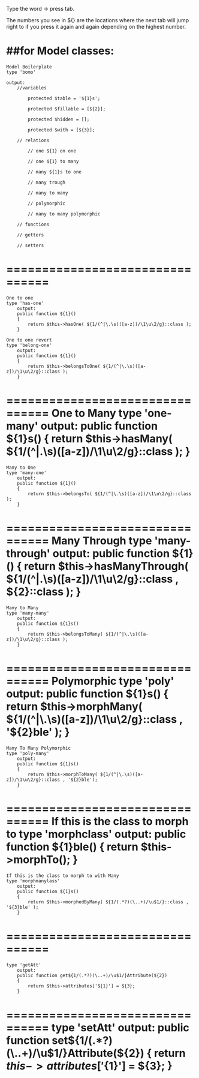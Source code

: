 Type the word -> press tab. 

The numbers you see in ${} are the locations where the next tab will jump right to 
if you press it again and again depending on the highest number.

##for Model classes: 
================================
	Model Boilerplate
	type 'bomo' 

	output:
		//variables

		    protected $table = '${1}s';

		    protected $fillable = [${2}];

		    protected $hidden = [];

		    protected $with = [${3}];

		// relations

		    // one ${1} on one

		    // one ${1} to many

		    // many ${1}s to one

		    // many trough

		    // many to many

		    // polymorphic

		    // many to many polymorphic 

		// functions

		// getters

		// setters

================================
================================
	One to one
	type 'has-one' 
	    output:
	    public function ${1}()
	    {
	    	return $this->hasOne( ${1/(^|\.\s)([a-z])/\1\u\2/g}::class );
	    }
	    
	One to one revert
	type 'belong-one' 
	    output:
	    public function ${1}()
	    {
	    	return $this->belongsToOne( ${1/(^|\.\s)([a-z])/\1\u\2/g}::class );
	    }
================================
	One to Many
	type 'one-many' 
		output:
		public function ${1}s()
		{
			return $this->hasMany( ${1/(^|\.\s)([a-z])/\1\u\2/g}::class );
		}
================================
	Many to One
	type 'many-one' 
		output:
		public function ${1}()
		{
			return $this->belongsTo( ${1/(^|\.\s)([a-z])/\1\u\2/g}::class );
		}
================================
	Many Through
	type 'many-through' 
		output:
		public function ${1}()
		{
			return $this->hasManyThrough( ${1/(^|\.\s)([a-z])/\1\u\2/g}::class , ${2}::class );
		}
================================
	Many to Many
	type 'many-many' 
		output:
		public function ${1}s()
		{
			return $this->belongsToMany( ${1/(^|\.\s)([a-z])/\1\u\2/g}::class );
		}
================================
	Polymorphic
	type 'poly' 
		output:
		public function ${1}s()
		{
			return $this->morphMany( ${1/(^|\.\s)([a-z])/\1\u\2/g}::class , '${2}ble' );
		}
================================
	Many To Many Polymorphic
	type 'poly-many' 
		output:
	    public function ${1}s()
	    {
	        return $this->morphToMany( ${1/(^|\.\s)([a-z])/\1\u\2/g}::class , '${2}ble');
	    }
================================
	If this is the class to morph to
	type 'morphclass' 
		output:
	    public function ${1}ble()
	    {
	        return $this->morphTo();
	    }
================================
	If this is the class to morph to with Many
	type 'morphmanylass' 
		output:
	    public function ${1}s()
	    {
	        return $this->morphedByMany( ${1/(.*?)(\..+)/\u$1/}::class , '${3}ble' );
	    }
================================
================================
	type 'getAtt' 
		output:
	    public function get${1/(.*?)(\..+)/\u$1/}Attribute(${2})
	    {
	        return $this->attributes['${1}'] = ${3};
	    }
================================
	type 'setAtt' 
		output:
	    public function set${1/(.*?)(\..+)/\u$1/}Attribute(${2})
	    {
	        return $this->attributes['${1}'] = ${3};
	    }
================================
